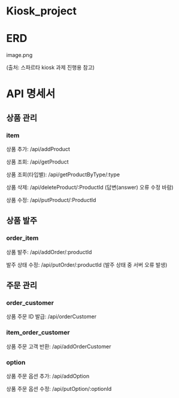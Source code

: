 # Kiosk_project

# ERD

image.png

(출처: 스파르타 kiosk 과제 진행용 참고)

# API 명세서

## 상품 관리

### item

상품 추가:
/api/addProduct

상품 조회:
/api/getProduct

상품 조회(타입별):
/api/getProductByType/:type

상품 삭제:
/api/deleteProduct/:ProductId
(답변(answer) 오류 수정 바람)

상품 수정:
/api/putProduct/:ProductId

## 상품 발주

### order_item

상품 발주:
/api/addOrder/:productId

발주 상태 수정:
/api/putOrder/:productId
(발주 상태 중 서버 오류 발생)

## 주문 관리

### order_customer

상품 주문 ID 발급:
/api/orderCustomer

### item_order_customer

상품 주문 고객 반환:
/api/addOrderCustomer

### option
상품 주문 옵션 추가:
/api/addOption

상품 주문 옵션 수정:
/api/putOption/:optionId


